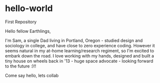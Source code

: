 # hello-world
First Repository

Hello fellow Earthlings,

I'm Sam, a single Dad living in Portland, Oregon - studied design and sociology in college, and have close to zero experience coding. However it seems natural in my at-home learning/research regiment, so I'm excited to embark down the road. I love working with my hands, designed and built a tiny house on wheels back in '13 - huge space advocate - looking forward to the future :)!!

Come say hello, lets collab
